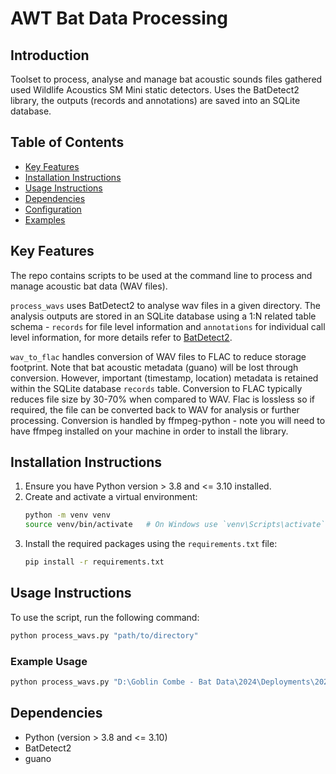 # AWT Bat Data Processing

## Introduction
Toolset to process, analyse and manage bat acoustic sounds files gathered used Wildlife Acoustics SM Mini static detectors. Uses the BatDetect2 library, the outputs (records and annotations) are saved into an SQLite database.

## Table of Contents
- [Key Features](#key-features)
- [Installation Instructions](#installation-instructions)
- [Usage Instructions](#usage-instructions)
- [Dependencies](#dependencies)
- [Configuration](#configuration)
- [Examples](#examples)

## Key Features
The repo contains scripts to be used at the command line to process and manage acoustic bat data (WAV files). 

`process_wavs` uses BatDetect2 to analyse wav files in a given directory. The analysis outputs are stored in an SQLite database using a 1:N related table schema - `records` for file level information and `annotations` for individual call level information, for more details refer to [BatDetect2](https://github.com/macaodha/batdetect2).

`wav_to_flac` handles conversion of WAV files to FLAC to reduce storage footprint. Note that bat acoustic metadata (guano) will be lost through conversion. However, important (timestamp, location) metadata is retained within the SQLite database `records` table. Conversion to FLAC typically reduces file size by 30-70% when compared to WAV. Flac is lossless so if required, the file can be converted back to WAV for analysis or further processing. Conversion is handled by ffmpeg-python - note you will need to have ffmpeg installed on your machine in order to install the library.

## Installation Instructions
1. Ensure you have Python version > 3.8 and <= 3.10 installed.
2. Create and activate a virtual environment:
    ```bash
    python -m venv venv
    source venv/bin/activate   # On Windows use `venv\Scripts\activate`
    ```
3. Install the required packages using the `requirements.txt` file:
    ```bash
    pip install -r requirements.txt
    ```

## Usage Instructions
To use the script, run the following command:
```bash
python process_wavs.py "path/to/directory"
```
### Example Usage
```bash
python process_wavs.py "D:\Goblin Combe - Bat Data\2024\Deployments\2024-05-28\GC17\Data"
```

## Dependencies
* Python (version > 3.8 and <= 3.10)
* BatDetect2
* guano
